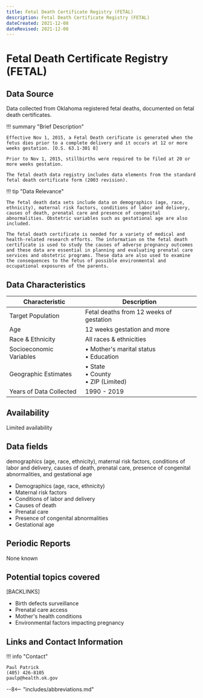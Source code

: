 ```yaml
---
title: Fetal Death Certificate Registry (FETAL)
description: Fetal Death Certificate Registry (FETAL)
dateCreated: 2021-12-08
dateRevised: 2021-12-08
---
```

# Fetal Death Certificate Registry (FETAL)

## Data Source
Data collected from Oklahoma registered fetal deaths, documented on fetal death certificates.

!!! summary "Brief Description"

    Effective Nov 1, 2015, a Fetal Death cerificate is generated when the fetus dies prior to a complete delivery and it occurs at 12 or more weeks gestation. [O.S. 63.1-301 8]

    Prior to Nov 1, 2015, stillbirths were required to be filed at 20 or more weeks gestation. 

    The fetal death data registry includes data elements from the standard fetal death certificate form (2003 revision).

!!! tip "Data Relevance"

    The fetal death data sets include data on demographics (age, race, ethnicity), maternal risk factors, conditions of labor and delivery, causes of death, prenatal care and presence of congenital abnormalities. Obstetric variables such as gestational age are also included. 

    The fetal death certificate is needed for a variety of medical and health-related research efforts. The information on the fetal death certificate is used to study the causes of adverse pregnancy outcomes and these data are essential in planning and evaluating prenatal care services and obstetric programs. These data are also used to examine the consequences to the fetus of possible environmental and occupational exposures of the parents.

## Data Characteristics
| Characteristic          | Description                               |
|-------------------------|-------------------------------------------|
| Target Population       | Fetal deaths from 12 weeks of gestation   |
| Age                     | 12 weeks gestation and more               |
| Race & Ethnicity        | All races & ethnicities                   |
| Socioeconomic Variables | • Mother's marital status<br/>• Education |
| Geographic Estimates    | • State<br/>• County<br/>• ZIP (Limited)  |
| Years of Data Collected | 1990 - 2019                               |

## Availability
Limited availability

## Data fields 
demographics (age, race, ethnicity), maternal risk factors, conditions of labor and delivery, causes of death, prenatal care, presence of congenital abnormalities, and gestational age

- Demographics (age, race, ethnicity)
- Maternal risk factors
- Conditions of labor and delivery
- Causes of death
- Prenatal care
- Presence of congenital abnormalities
- Gestational age

## Periodic Reports
None known

## Potential topics covered
[BACKLINKS]
- Birth defects surveillance
- Prenatal care access
- Mother's health conditions
- Environmental factors impacting pregnancy

## Links and Contact Information
!!! info "Contact"

    Paul Patrick
    (405) 426-8105
    paulp@health.ok.gov


--8<-- "includes/abbreviations.md"